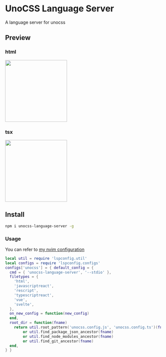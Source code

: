 # UnoCSS Language Server

A language server for unocss

## Preview
### html
<img width="200" src="https://raw.githubusercontent.com/xna00/unocss-language-server/main/res/nvim-html.gif">

### tsx
<img width="200" src="https://raw.githubusercontent.com/xna00/unocss-language-server/main/res/nvim-tsx.gif">

## Install

```sh
npm i unocss-language-server -g
```

### Usage

You can refer to [my nvim configuration](https://github.com/xna00/nvim)
```lua
local util = require 'lspconfig.util'
local configs = require 'lspconfig.configs'
configs['unocss'] = { default_config = {
  cmd = { 'unocss-language-server', '--stdio' },
  filetypes = {
    'html',
    'javascriptreact',
    'rescript',
    'typescriptreact',
    'vue',
    'svelte',
  },
  on_new_config = function(new_config)
  end,
  root_dir = function(fname)
    return util.root_pattern('unocss.config.js', 'unocss.config.ts')(fname)
        or util.find_package_json_ancestor(fname)
        or util.find_node_modules_ancestor(fname)
        or util.find_git_ancestor(fname)
  end,
} }
```

